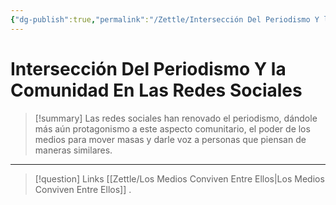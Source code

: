 ```yaml
---
{"dg-publish":true,"permalink":"/Zettle/Intersección Del Periodismo Y la Comunidad En Las Redes Sociales/","title":"Intersección Del Periodismo Y la Comunidad En Las Redes Sociales","updated":"2023-11-25T09:08:16.599-05:00"}
---
```



# Intersección Del Periodismo Y la Comunidad En Las Redes Sociales

> [!summary] 
> Las redes sociales han renovado el periodismo, dándole más aún protagonismo a este aspecto comunitario, el poder de los medios para mover masas y darle voz a personas que piensan de maneras similares.

- - - 
> [!question] Links
> [[Zettle/Los Medios Conviven Entre Ellos\|Los Medios Conviven Entre Ellos]]
> .
